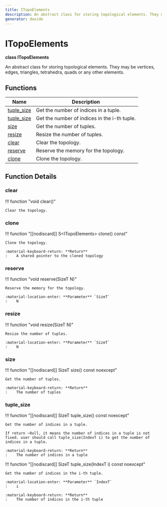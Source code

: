 ```yaml
---
title: ITopoElements
description: An abstract class for storing topological elements. They may be vertices, edges, triangles, tetrahedra, quads or any other elements. 
generator: doxide
---
```



# ITopoElements

**class  ITopoElements**



An abstract class for storing topological elements. They may be vertices, edges, triangles, tetrahedra, quads or any other elements.
 




## Functions

| Name | Description |
| ---- | ----------- |
| [tuple_size](#tuple_size) | Get the number of indices in a tuple. |
| [tuple_size](#tuple_size) | Get the number of indices in the i-th tuple. |
| [size](#size) | Get the number of tuples. |
| [resize](#resize) | Resize the number of tuples. |
| [clear](#clear) | Clear the topology.  |
| [reserve](#reserve) | Reserve the memory for the topology. |
| [clone](#clone) | Clone the topology. |

## Function Details

### clear<a name="clear"></a>
!!! function "void clear()"

    
    
    Clear the topology.
         
    
    
    

### clone<a name="clone"></a>
!!! function "[[nodiscard]] S&lt;ITopoElements&gt; clone() const"

    
    
    Clone the topology.
    
    :material-keyboard-return: **Return**
    :    A shared pointer to the cloned topology
    
    

### reserve<a name="reserve"></a>
!!! function "void reserve(SizeT N)"

    
    
    Reserve the memory for the topology.
    
    :material-location-enter: **Parameter** `SizeT`
    :    N
        
    

### resize<a name="resize"></a>
!!! function "void resize(SizeT N)"

    
    
    Resize the number of tuples.
    
    :material-location-enter: **Parameter** `SizeT`
    :    N
        
    

### size<a name="size"></a>
!!! function "[[nodiscard]] SizeT size() const noexcept"

    
    
    Get the number of tuples.
    
    :material-keyboard-return: **Return**
    :    The number of tuples
    
    

### tuple_size<a name="tuple_size"></a>
!!! function "[[nodiscard]] SizeT tuple_size() const noexcept"

    
    
    Get the number of indices in a tuple.
    
    If return ~0ull, it means the number of indices in a tuple is not fixed. user should call tuple_size(IndexT i) to get the number of indices in a tuple.
    
    :material-keyboard-return: **Return**
    :    The number of indices in a tuple
    
    

!!! function "[[nodiscard]] SizeT tuple_size(IndexT i) const noexcept"

    
    
    Get the number of indices in the i-th tuple.
    
    :material-location-enter: **Parameter** `IndexT`
    :    i
    
    :material-keyboard-return: **Return**
    :    The number of indices in the i-th tuple
    
    

